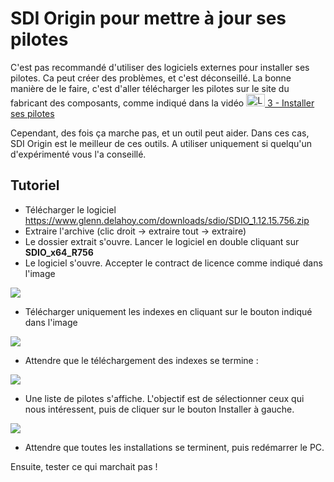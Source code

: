 # SDI Origin pour mettre à jour ses pilotes

C'est pas recommandé d'utiliser des logiciels externes pour installer ses pilotes. Ca peut créer des problèmes, et c'est déconseillé. La bonne manière de le faire, c'est d'aller télécharger les pilotes sur le site du fabricant des composants, comme indiqué dans la vidéo [<img src="https://i.imgur.com/cRUau5i.png" height="20" width="30" alt="Logo YouTube" class="img-logo-ytb"> 3 - Installer ses pilotes](https://youtu.be/olOuIQA1HzY)

Cependant, des fois ça marche pas, et un outil peut aider. Dans ces cas, SDI Origin est le meilleur de ces outils. A utiliser uniquement si quelqu'un d'expérimenté vous l'a conseillé.

## Tutoriel

- Télécharger le logiciel https://www.glenn.delahoy.com/downloads/sdio/SDIO_1.12.15.756.zip
- Extraire l'archive (clic droit -> extraire tout -> extraire)
- Le dossier extrait s'ouvre. Lancer le logiciel en double cliquant sur **SDIO_x64_R756**
- Le logiciel s'ouvre. Accepter le contract de licence comme indiqué dans l'image
<img src="https://i.imgur.com/OfED9GI.png">

- Télécharger uniquement les indexes en cliquant sur le bouton indiqué dans l'image
<img src="https://i.imgur.com/Vdr6OgW.png">

- Attendre que le téléchargement des indexes se termine : 
<img src="https://i.imgur.com/J28VKSM.png">

- Une liste de pilotes s'affiche. L'objectif est de sélectionner ceux qui nous intéressent, puis de cliquer sur le bouton Installer à gauche.
<img src="https://i.imgur.com/dW25BRR.png">

- Attendre que toutes les installations se terminent, puis redémarrer le PC.

Ensuite, tester ce qui marchait pas !
